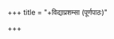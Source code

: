 +++
title = "+विद्याप्रशम्सा (पूर्णपाठः)"

+++

<div class="js_include" includetitle="false" newlevelforh1="1" unfilled url="../"></div>
<div class="js_include" includetitle="true" newlevelforh1="1" unfilled url="../vidyA/"></div>